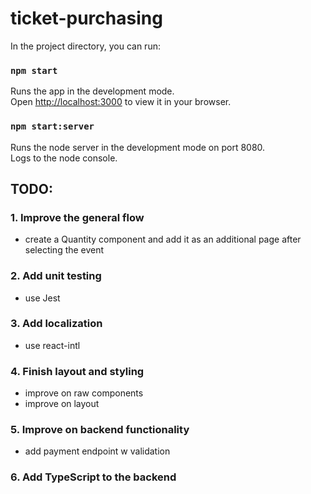# ticket-purchasing

In the project directory, you can run:

### `npm start`

Runs the app in the development mode.\
Open [http://localhost:3000](http://localhost:3000) to view it in your browser.

### `npm start:server`

Runs the node server in the development mode on port 8080.\
Logs to the node console.

## TODO:

### 1. Improve the general flow
  - create a Quantity component and add it as an additional page after selecting the event
### 2. Add unit testing
  - use Jest
### 3. Add localization
  - use react-intl
### 4. Finish layout and styling
  - improve on raw components
  - improve on layout
### 5. Improve on backend functionality
  - add payment endpoint w validation
### 6. Add TypeScript to the backend
